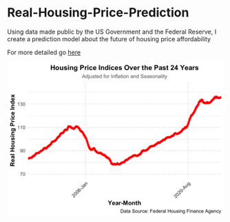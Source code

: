 # Real-Housing-Price-Prediction
Using data made public by the US Government and the Federal Reserve, I create a prediction model about the future of housing price affordability

For more detailed go <a href="https://github.com/garrettcbert/Real-Housing-Price-Prediction/blob/main/HousingProjection.html" target="_blank">here</a>

<img src=images/graphtest.png/>
